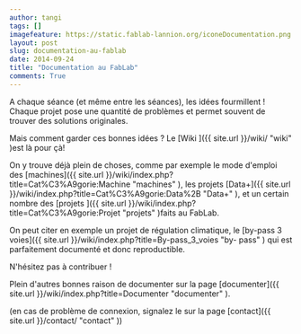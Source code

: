 ```yaml
---
author: tangi
tags: []
imagefeature: https://static.fablab-lannion.org/iconeDocumentation.png
layout: post
slug: documentation-au-fablab
date: 2014-09-24
title: "Documentation au FabLab"
comments: True
---
```

A chaque séance (et même entre les séances), les idées fourmillent ! Chaque
projet pose une quantité de problèmes et permet souvent de trouver des
solutions originales.

Mais comment garder ces bonnes idées ? Le [Wiki ]({{ site.url }}/wiki/ "wiki" )est là pour çà!

On y trouve déjà plein de choses, comme par exemple le mode d'emploi des
[machines]({{ site.url }}/wiki/index.php?title=Cat%C3%A9gorie:Machine "machines" ), les
projets [Data+]({{ site.url }}/wiki/index.php?title=Cat%C3%A9gorie:Data%2B "Data+" ), et un
certain nombre des [projets ]({{ site.url }}/wiki/index.php?title=Cat%C3%A9gorie:Projet "projets" )faits au
FabLab.

On peut citer en exemple un projet de régulation climatique, le [by-pass 3
voies]({{ site.url }}/wiki/index.php?title=By-pass_3_voies "by-
pass" ) qui est parfaitement documenté et donc reproductible.

N'hésitez pas à contribuer !

Plein d'autres bonnes raison de documenter sur la page
[documenter]({{ site.url }}/wiki/index.php?title=Documenter
"documenter" ).

(en cas de problème de connexion, signalez le sur la page
[contact]({{ site.url }}/contact/ "contact" ))


